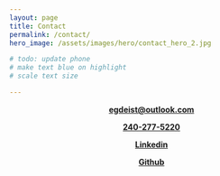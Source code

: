 ```yaml
---
layout: page
title: Contact
permalink: /contact/
hero_image: /assets/images/hero/contact_hero_2.jpg

# todo: update phone
# make text blue on highlight
# scale text size

---
```


<style>
.tile-text{
    font-size: 1.0em;
    font-weight: bold;
    text-align: center;
}
</style>

<link rel="stylesheet" href="https://cdnjs.cloudflare.com/ajax/libs/font-awesome/4.7.0/css/font-awesome.min.css">
<link rel="stylesheet" href="https://cdn.jsdelivr.net/gh/devicons/devicon@v2.15.1/devicon.min.css">

<div class="tile is-ancestor">
  <div class="tile is-parent is-3">
    <a href="mailto:egdeist@outlook.com" class="tile is-child box">
        <i class="fa fa-envelope" style="font-size:9.5rem"></i>
        <p id="email" class="tile-text">egdeist@outlook.com</p>
    </a>
  </div>
  <div class="tile is-parent is-3">
    <a href="tel:240-277-5220" class="tile is-child box">
        <i class="fa fa-phone" style="font-size:9.5rem"></i>
        <p class="tile-text">240-277-5220</p>  
    </a>
  </div>
  <div class="tile is-parent is-3">
    <a href="https://www.linkedin.com/in/evan-deist-673b07192/" class="tile is-child box">
        <i class="devicon-linkedin-plain" style="font-size:9.5rem"></i>
        <p class="tile-text">Linkedin</p>
    </a>
  </div>
  <div class="tile is-parent is-3">
    <a href="https://github.com/evndeist" class="tile is-child box">
        <i class="devicon-github-original" style="font-size:9.5rem"></i>
        <p class="tile-text">Github</p>
    </a>
  </div>
</div>